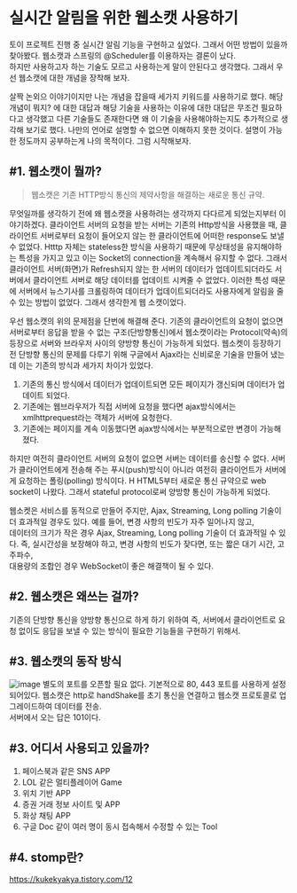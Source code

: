 # 실시간 알림을 위한 웹소캣 사용하기
토이 프로젝트 진행 중 실시간 알림 기능을 구현하고 싶었다. 그래서 어떤 방법이 있을까 찾아봤다. 웹소캣과 스프링의 @Scheduler를 이용하자는 결론이 났다.  
하지만 사용하고자 하는 기술도 모르고 사용하는게 말이 안된다고 생각했다. 그래서 우선 웹소캣에 대한 개념을 장착해 보자.  
  
  
살짝 논외으 이야기이지만 나는 개념을 잡을때 세가지 키워드를 사용하기로 했다. 해당 개념이 뭐지? 에 대한 대답과 해당 기술을 사용하는 이유에 대한 대답은 무조건 필요하다고 생각했고 다른 기술들도 존재한다면 
왜 이 기술을 사용해야하는지도 추가적으로 생각해 보기로 했다. 나만의 언어로 설명할 수 없으면 이해하지 못한 것이다. 설명이 가능한 정도까지 공부하는게 나의 목적이다.  그럼 시작해보자.   

## #1. 웹소캣이 뭘까? 

> 웹소캣은 기존 HTTP방식 통신의 제약사항을 해결하는 새로운 통신 규약.

무엇일까를 생각하기 전에 왜 웹소캣을 사용하려는 생각까지 다다르게 되었는지부터 이야기하겠다. 클라이언트 서버의 요청을 받는 서버는 기존의 Http방식을 사용했을 때, 클라이언트 서버로부터 요청이 들어오지
않는 한 클라이언트에 어떠한 response도 보낼 수 없었다. Htttp 자체는 stateless한 방식을 사용하기 때문에 무상태성을 유지해야하는 특성을 가지고 있고 이는 Socket의 connection을 
계속해서 유지할 수 없다. 그래서 클라이언트 서버(화면)가 Refresh되지 않는 한 서버의 데이터가 업데이트되더라도 서버에서 클라이언트 서버로 해당 데이터를 업데이트 시켜줄 수 없었다. 이러한 
특성 때문에 서버에서 뉴스기사를 크롤링하여 데이터가 업데이트되더라도 사용자에게 알림을 줄 수 있는 방법이 없었다. 그래서 생각한게 웹 소캣이었다.  

우선 웹소캣의 위의 문제점을 단번에 해결해 준다. 기존의 클라이언트의 요청이 없으면 서버로부터 응답을 받을 수 없는 구조(단방향통신)에서 웹소캣이라는 Protocol(약속)의 등장으로 서버와 브라우저 사이의 
양방향 통신이 가능하게 되었다. 웹소켓이 등장하기 전 단방향 통신의 문제를 다루기 위해 구글에서 Ajax라는 신비로운 기술을 만들어 냈는데 이는 기존의 방식과 세가지 차이가 있었다.  
1. 기존의 통신 방식에서 데이터가 업데이트되면 모든 페이지가 갱신되며 데이터가 업데이트 되었다.  
2. 기존에는 웹브라우저가 직접 서버에 요청을 했다면 ajax방식에서는 xmlhttprequest라는 객체가 서버에 요청한다.
3. 기존에는 페이지를 계속 이동했다면 ajax방식에서는 부분적으로만 변경이 가능해 졌다.  


하지만 여전히 클라이언트 서버의 요청이 없으면 서버는 데이터를 송신할 수 없다.  서버가 클라이언트에게 전송해 주는 푸시(push)방식이 아니라 여전히 클라이언트가 서버에게 요청하는 폴링(polling) 방식이다.  H
HTML5부터 새로운 통신 규약으로 web socket이 나왔다. 그래서 stateful protocol로써 양방향 통신이 가능하게 되었다. 

  
웹소켓은 서비스를 동적으로 만들어 주지만, Ajax, Streaming, Long polling 기술이 더 효과적일 경우도 있다. 예를 들어, 변경 사항의 빈도가 자주 일어나지 않고,  
데이터의 크기가 작은 경우 Ajax, Streaming, Long polling 기술이 더 효과적일 수 있다. 즉, 실시간성을 보장해야 하고, 변경 사항의 빈도가 잦다면, 또는 짧은 대기 시간, 고주파수,  
대용량의 조합인 경우 WebSocket이 좋은 해결책이 될 수 있다.

## #2. 웹소캣은 왜쓰는 걸까?  
기존의 단방향 통신을 양방향 통신으로 하게 하기 위하여 즉, 서버에서 클라이언트로 요청 없이도 응답을 보낼 수 있는 방식이 필요한 기능들을 구현하기 위해서. 
## #3. 웹소캣의 동작 방식  
![image](https://user-images.githubusercontent.com/78134917/168465268-9e3d8c75-3fdb-4f64-9f73-6d4c4d9fd569.png)
별도의 포트를 오픈할 필요 없다. 기본적으로 80, 443 포트를 사용하게 설정 되어있다. 웹소캣은 http로 handShake를 초기 통신을 연결하고 웹소캣 프로토콜로 업그레이드하여 데이터를 전송.  
서버에서 오는 답은 101이다.  
## #3. 어디서 사용되고 있을까?
1. 페이스북과 같은 SNS APP
2. LOL 같은 멀티플레이어 Game
3. 위치 기반 APP
4. 증권 거래 정보 사이트 및 APP
5. 화상 채팅 APP
6. 구글 Doc 같이 여러 명이 동시 접속해서 수정할 수 있는 Tool  

## #4. stomp란? 

https://kukekyakya.tistory.com/12
